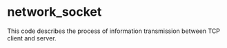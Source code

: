 # network_socket

This code describes the process of information transmission between TCP client and server.
